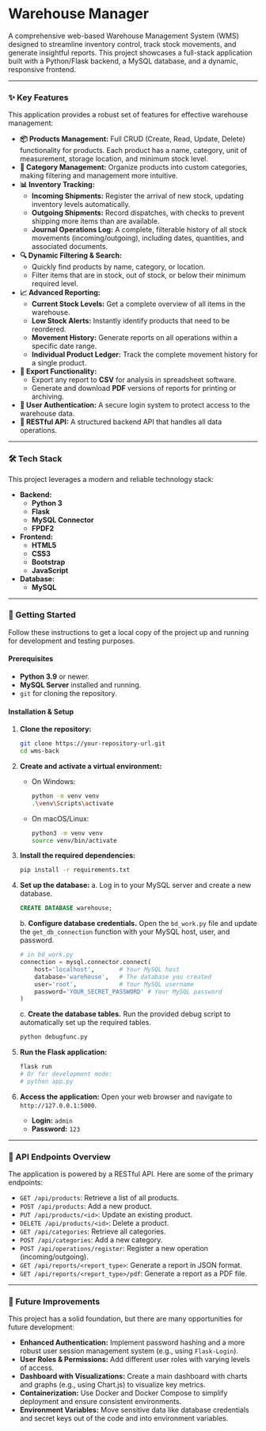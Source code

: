 # Warehouse Manager

A comprehensive web-based Warehouse Management System (WMS) designed to streamline inventory control, track stock movements, and generate insightful reports. This project showcases a full-stack application built with a Python/Flask backend, a MySQL database, and a dynamic, responsive frontend.

-----

### ✨ Key Features

This application provides a robust set of features for effective warehouse management:

  * **📦 Products Management:** Full CRUD (Create, Read, Update, Delete) functionality for products. Each product has a name, category, unit of measurement, storage location, and minimum stock level.
  * **📂 Category Management:** Organize products into custom categories, making filtering and management more intuitive.
  * **📊 Inventory Tracking:**
      * **Incoming Shipments:** Register the arrival of new stock, updating inventory levels automatically.
      * **Outgoing Shipments:** Record dispatches, with checks to prevent shipping more items than are available.
      * **Journal Operations Log:** A complete, filterable history of all stock movements (incoming/outgoing), including dates, quantities, and associated documents.
  * **🔍 Dynamic Filtering & Search:**
      * Quickly find products by name, category, or location.
      * Filter items that are in stock, out of stock, or below their minimum required level.
  * **📈 Advanced Reporting:**
      * **Current Stock Levels:** Get a complete overview of all items in the warehouse.
      * **Low Stock Alerts:** Instantly identify products that need to be reordered.
      * **Movement History:** Generate reports on all operations within a specific date range.
      * **Individual Product Ledger:** Track the complete movement history for a single product.
  * **📄 Export Functionality:**
      * Export any report to **CSV** for analysis in spreadsheet software.
      * Generate and download **PDF** versions of reports for printing or archiving.
  * **🔐 User Authentication:** A secure login system to protect access to the warehouse data.
  * **🚀 RESTful API:** A structured backend API that handles all data operations.

-----

### 🛠️ Tech Stack

This project leverages a modern and reliable technology stack:

  * **Backend:**
      * **Python 3**
      * **Flask** 
      * **MySQL Connector** 
      * **FPDF2** 
  * **Frontend:**
      * **HTML5**
      * **CSS3**
      * **Bootstrap**
      * **JavaScript** 
  * **Database:**
      * **MySQL**

-----

### 🚀 Getting Started

Follow these instructions to get a local copy of the project up and running for development and testing purposes.

#### Prerequisites

  * **Python 3.9** or newer.
  * **MySQL Server** installed and running.
  * `git` for cloning the repository.

#### Installation & Setup

1.  **Clone the repository:**

    ```sh
    git clone https://your-repository-url.git
    cd wms-back
    ```

2.  **Create and activate a virtual environment:**

      * On Windows:
        ```sh
        python -m venv venv
        .\venv\Scripts\activate
        ```
      * On macOS/Linux:
        ```sh
        python3 -m venv venv
        source venv/bin/activate
        ```

3.  **Install the required dependencies:**

    ```sh
    pip install -r requirements.txt
    ```

4.  **Set up the database:**
    a. Log in to your MySQL server and create a new database.

    ```sql
    CREATE DATABASE warehouse;
    ```

    b. **Configure database credentials.** Open the `bd_work.py` file and update the `get_db_connection` function with your MySQL host, user, and password.

    ```python
    # in bd_work.py
    connection = mysql.connector.connect(
        host='localhost',       # Your MySQL host
        database='warehouse',   # The database you created
        user='root',            # Your MySQL username
        password='YOUR_SECRET_PASSWORD' # Your MySQL password
    )
    ```

    c. **Create the database tables.** Run the provided debug script to automatically set up the required tables.

    ```sh
    python debugfunc.py
    ```

5.  **Run the Flask application:**

    ```sh
    flask run
    # Or for development mode:
    # python app.py
    ```

6.  **Access the application:**
    Open your web browser and navigate to `http://127.0.0.1:5000`.

      * **Login:** `admin`
      * **Password:** `123`

-----

### 📝 API Endpoints Overview

The application is powered by a RESTful API. Here are some of the primary endpoints:

  * `GET /api/products`: Retrieve a list of all products.
  * `POST /api/products`: Add a new product.
  * `PUT /api/products/<id>`: Update an existing product.
  * `DELETE /api/products/<id>`: Delete a product.
  * `GET /api/categories`: Retrieve all categories.
  * `POST /api/categories`: Add a new category.
  * `POST /api/operations/register`: Register a new operation (incoming/outgoing).
  * `GET /api/reports/<report_type>`: Generate a report in JSON format.
  * `GET /api/reports/<report_type>/pdf`: Generate a report as a PDF file.

-----

### 🔮 Future Improvements

This project has a solid foundation, but there are many opportunities for future development:

  * **Enhanced Authentication:** Implement password hashing and a more robust user session management system (e.g., using `Flask-Login`).
  * **User Roles & Permissions:** Add different user roles with varying levels of access.
  * **Dashboard with Visualizations:** Create a main dashboard with charts and graphs (e.g., using Chart.js) to visualize key metrics.
  * **Containerization:** Use Docker and Docker Compose to simplify deployment and ensure consistent environments.
  * **Environment Variables:** Move sensitive data like database credentials and secret keys out of the code and into environment variables.


